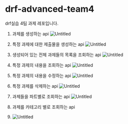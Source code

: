 # drf-advanced-team4
drf실습 4팀 과제 레포입니다.

1. 과제를 생성하는 api
   ![Untitled](https://prod-files-secure.s3.us-west-2.amazonaws.com/99ae132f-2903-412a-8610-7e15eb931f24/5dc10edf-2ad9-43a5-8879-ec72903d1061/Untitled.png)

2. 특정 과제에 대한 제출물을 생성하는 api
![Untitled](https://prod-files-secure.s3.us-west-2.amazonaws.com/99ae132f-2903-412a-8610-7e15eb931f24/7418a1ba-6775-4190-bb93-9e40925615fd/Untitled.png)
3. 생성되어 있는 전체 과제들의 목록을 조회하는 api
![Untitled](https://prod-files-secure.s3.us-west-2.amazonaws.com/99ae132f-2903-412a-8610-7e15eb931f24/70aea95d-400d-41a9-9c61-7db3c9d73a17/Untitled.png)
4. 특정 과제의 내용을 조회하는 api
![Untitled](https://prod-files-secure.s3.us-west-2.amazonaws.com/99ae132f-2903-412a-8610-7e15eb931f24/e4f2aa0c-b6b7-4d9a-9a88-4f22eabc5ec7/Untitled.png)
5. 특정 과제의 내용을 수정하는 api
![Untitled](https://prod-files-secure.s3.us-west-2.amazonaws.com/99ae132f-2903-412a-8610-7e15eb931f24/88062981-b3df-4492-b8ad-fab5fa585531/Untitled.png)
6. 특정 과제를 삭제하는 api
![Untitled](https://prod-files-secure.s3.us-west-2.amazonaws.com/99ae132f-2903-412a-8610-7e15eb931f24/99dae2ae-461c-42cb-a22e-1e4daf939b7a/Untitled.png)
7. 과제들을 파트별로 조회하는 api
![Untitled](https://prod-files-secure.s3.us-west-2.amazonaws.com/99ae132f-2903-412a-8610-7e15eb931f24/1d2b1ce3-6582-4e77-8f42-eeea0dfbc19c/Untitled.png)
8. 과제를 카테고리 별로 조회하는 api
9. ![Untitled](https://prod-files-secure.s3.us-west-2.amazonaws.com/99ae132f-2903-412a-8610-7e15eb931f24/2f596087-4689-4d7e-9c6d-2752577cd837/Untitled.png)
